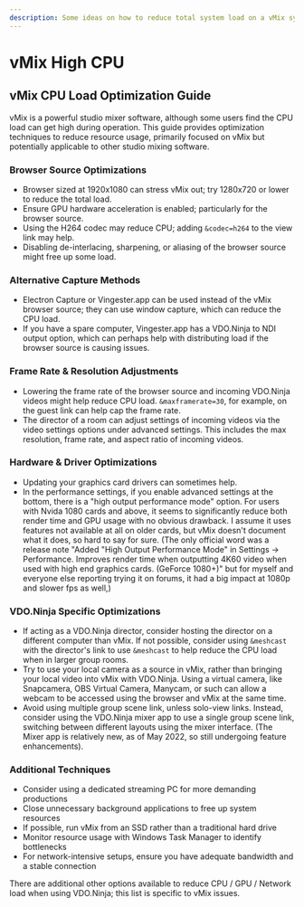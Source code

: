 ```yaml
---
description: Some ideas on how to reduce total system load on a vMix system using VDO.Ninja
---
```


# vMix High CPU

## vMix CPU Load Optimization Guide

vMix is a powerful studio mixer software, although some users find the CPU load can get high during operation. This guide provides optimization techniques to reduce resource usage, primarily focused on vMix but potentially applicable to other studio mixing software.

### Browser Source Optimizations

* Browser sized at 1920x1080 can stress vMix out; try 1280x720 or lower to reduce the total load.
* Ensure GPU hardware acceleration is enabled; particularly for the browser source.
* Using the H264 codec may reduce CPU; adding `&codec=h264` to the view link may help.
* Disabling de-interlacing, sharpening, or aliasing of the browser source might free up some load.

### Alternative Capture Methods

* Electron Capture or Vingester.app can be used instead of the vMix browser source; they can use window capture, which can reduce the CPU load.
* If you have a spare computer, Vingester.app has a VDO.Ninja to NDI output option, which can perhaps help with distributing load if the browser source is causing issues.

### Frame Rate & Resolution Adjustments

* Lowering the frame rate of the browser source and incoming VDO.Ninja videos might help reduce CPU load. `&maxframerate=30`, for example, on the guest link can help cap the frame rate.
* The director of a room can adjust settings of incoming videos via the video settings options under advanced settings. This includes the max resolution, frame rate, and aspect ratio of incoming videos.

### Hardware & Driver Optimizations

* Updating your graphics card drivers can sometimes help.
* In the performance settings, if you enable advanced settings at the bottom, there is a "high output performance mode" option. For users with Nvida 1080 cards and above, it seems to significantly reduce both render time and GPU usage with no obvious drawback. I assume it uses features not available at all on older cards, but vMix doesn't document what it does, so hard to say for sure. (The only official word was a release note "Added "High Output Performance Mode" in Settings -> Performance. Improves render time when outputting 4K60 video when used with high end graphics cards. (GeForce 1080+)" but for myself and everyone else reporting trying it on forums, it had a big impact at 1080p and slower fps as well,)

### VDO.Ninja Specific Optimizations

* If acting as a VDO.Ninja director, consider hosting the director on a different computer than vMix. If not possible, consider using `&meshcast` with the director's link to use `&meshcast` to help reduce the CPU load when in larger group rooms.
* Try to use your local camera as a source in vMix, rather than bringing your local video into vMix with VDO.Ninja. Using a virtual camera, like Snapcamera, OBS Virtual Camera, Manycam, or such can allow a webcam to be accessed using the browser and vMix at the same time.
* Avoid using multiple group scene link, unless solo-view links. Instead, consider using the VDO.Ninja mixer app to use a single group scene link, switching between different layouts using the mixer interface. (The Mixer app is relatively new, as of May 2022, so still undergoing feature enhancements).

### Additional Techniques

* Consider using a dedicated streaming PC for more demanding productions
* Close unnecessary background applications to free up system resources
* If possible, run vMix from an SSD rather than a traditional hard drive
* Monitor resource usage with Windows Task Manager to identify bottlenecks
* For network-intensive setups, ensure you have adequate bandwidth and a stable connection

There are additional other options available to reduce CPU / GPU / Network load when using VDO.Ninja; this list is specific to vMix issues.
